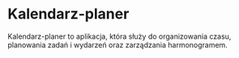 # Kalendarz-planer
Kalendarz-planer to aplikacja, która służy do organizowania czasu, planowania zadań i wydarzeń oraz zarządzania harmonogramem.
